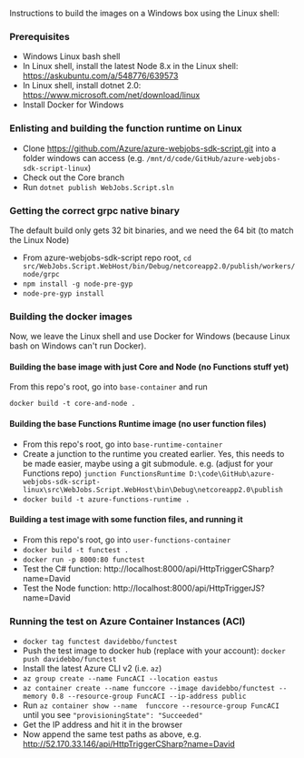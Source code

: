 Instructions to build the images on a Windows box using the Linux shell:

### Prerequisites

- Windows Linux bash shell
- In Linux shell, install the latest Node 8.x in the Linux shell: https://askubuntu.com/a/548776/639573
- In Linux shell, install dotnet 2.0: https://www.microsoft.com/net/download/linux
- Install Docker for Windows

### Enlisting and building the function runtime on Linux

- Clone https://github.com/Azure/azure-webjobs-sdk-script.git into a folder windows can access (e.g. `/mnt/d/code/GitHub/azure-webjobs-sdk-script-linux`)
- Check out the Core branch
- Run `dotnet publish WebJobs.Script.sln`

### Getting the correct grpc native binary

The default build only gets 32 bit binaries, and we need the 64 bit (to match the Linux Node)

- From azure-webjobs-sdk-script repo root, `cd src/WebJobs.Script.WebHost/bin/Debug/netcoreapp2.0/publish/workers/node/grpc`
- `npm install -g node-pre-gyp`
- `node-pre-gyp install`

### Building the docker images

Now, we leave the Linux shell and use Docker for Windows (because Linux bash on Windows can't run Docker).

#### Building the base image with just Core and Node (no Functions stuff yet)

From this repo's root, go into `base-container` and run

    docker build -t core-and-node .

#### Building the base Functions Runtime image (no user function files)

- From this repo's root, go into `base-runtime-container`
- Create a junction to the runtime you created earlier. Yes, this needs to be made easier, maybe using a git submodule. e.g. (adjust for your Functions repo) `junction FunctionsRuntime D:\code\GitHub\azure-webjobs-sdk-script-linux\src\WebJobs.Script.WebHost\bin\Debug\netcoreapp2.0\publish`
- `docker build -t azure-functions-runtime .`

#### Building a test image with some function files, and running it

- From this repo's root, go into `user-functions-container`
- `docker build -t functest .`
- `docker run -p 8000:80 functest`
- Test the C# function: http://localhost:8000/api/HttpTriggerCSharp?name=David
- Test the Node function: http://localhost:8000/api/HttpTriggerJS?name=David

### Running the test on Azure Container Instances (ACI)

- `docker tag functest davidebbo/functest`
- Push the test image to docker hub (replace with your account): `docker push davidebbo/functest`
- Install the latest Azure CLI v2 (i.e. `az`)
- `az group create --name FuncACI --location eastus`
- `az container create --name funccore --image davidebbo/functest --memory 0.8 --resource-group FuncACI --ip-address public`
- Run `az container show --name  funccore --resource-group FuncACI` until you see `"provisioningState": "Succeeded"`
- Get the IP address and hit it in the browser
- Now append the same test paths as above, e.g. http://52.170.33.146/api/HttpTriggerCSharp?name=David